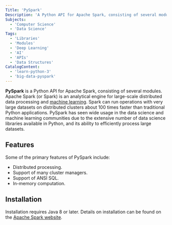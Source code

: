 ```yaml
---
Title: 'PySpark'
Description: 'A Python API for Apache Spark, consisting of several modules.'
Subjects:
  - 'Computer Science'
  - 'Data Science'
Tags:
  - 'Libraries'
  - 'Modules'
  - 'Deep Learning'
  - 'AI'
  - 'APIs'
  - 'Data Structures'
CatalogContent:
  - 'learn-python-3'
  - 'big-data-pyspark'
---
```


**PySpark** is a Python API for Apache Spark, consisting of several modules. Apache Spark (or Spark) is an analytical engine for large-scale distributed data processing and [machine learning](https://www.codecademy.com/resources/docs/general/machine-learning). Spark can run operations with very large datasets on distributed clusters about 100 times faster than traditional Python applications. PySpark has seen wide usage in the data science and machine learning communities due to the extensive number of data science libraries available in Python, and its ability to efficiently process large datasets.

## Features

Some of the primary features of PySpark include:

- Distributed processing.
- Support of many cluster managers.
- Support of ANSI SQL.
- In-memory computation.

## Installation

Installation requires Java 8 or later. Details on installation can be found on the [Apache Spark website](https://spark.apache.org/docs/latest/api/python/getting_started/install.html).
